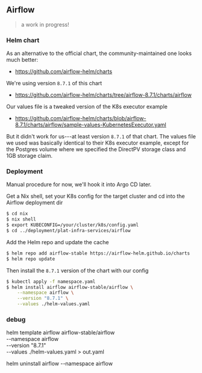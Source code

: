 Airflow
-------
> a work in progress!


### Helm chart

As an alternative to the official chart, the community-maintained
one looks much better:
- https://github.com/airflow-helm/charts

We're using version `8.7.1` of this chart
- https://github.com/airflow-helm/charts/tree/airflow-8.7.1/charts/airflow

Our values file is a tweaked version of the K8s executor example
- https://github.com/airflow-helm/charts/blob/airflow-8.7.1/charts/airflow/sample-values-KubernetesExecutor.yaml

But it didn't work for us---at least version `8.7.1` of that chart.
The values file we used was basically identical to their K8s executor
example, except for the Postgres volume where we specified the DirectPV
storage class and 1GB storage claim.


### Deployment

Manual procedure for now, we'll hook it into Argo CD later.

Get a Nix shell, set your K8s config for the target cluster and cd
into the Airflow deployment dir

```bash
$ cd nix
$ nix shell
$ export KUBECONFIG=/your/cluster/k8s/config.yaml
$ cd ../deployment/plat-infra-services/airflow
```

Add the Helm repo and update the cache

```bash
$ helm repo add airflow-stable https://airflow-helm.github.io/charts
$ helm repo update
```

Then install the `8.7.1` version of the chart with our config

```bash
$ kubectl apply -f namespace.yaml
$ helm install airflow airflow-stable/airflow \
    --namespace airflow \
    --version "8.7.1" \
    --values ./helm-values.yaml
```


### debug

helm template airflow airflow-stable/airflow \
  --namespace airflow \
  --version "8.7.1" \
  --values ./helm-values.yaml > out.yaml

helm uninstall airflow --namespace airflow
